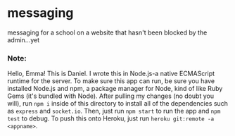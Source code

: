 # messaging
messaging for a school on a website that hasn't been blocked by the admin...yet


### Note:
Hello, Emma! This is Daniel. I wrote this in Node.js-a native ECMAScript runtime for the server. To make sure this app can run, be sure you have installed Node.js and npm, a package manager for Node, kind of like Ruby Gems (it's bundled with Node). After pulling my changes (no doubt you will), run `npm i` inside of this directory to install all of the dependencies such as `express` and `socket.io`. Then, just run `npm start` to run the app and `npm test` to debug. To push this onto Heroku, just run `heroku git:remote -a <appname>`.
